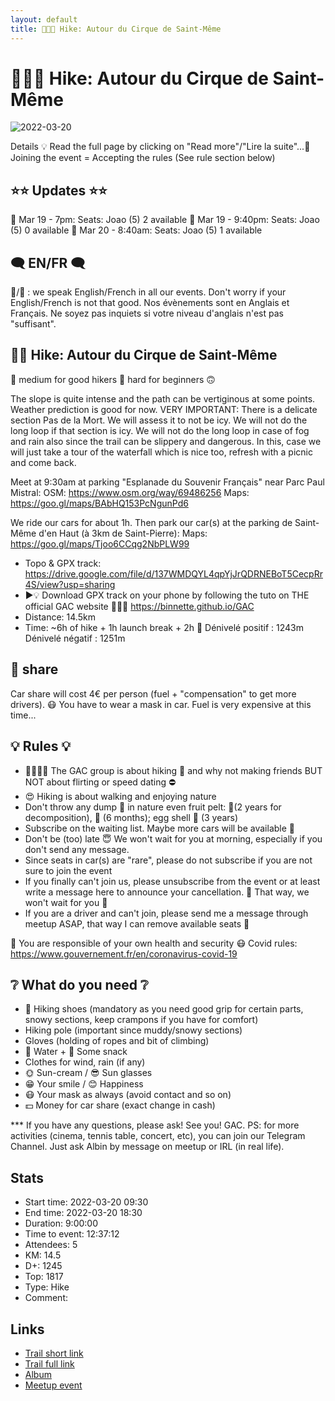 ```yaml
---
layout: default
title: 🥾🔵🔴 Hike: Autour du Cirque de Saint-Même
---
```


# 🥾🔵🔴 Hike: Autour du Cirque de Saint-Même

![2022-03-20](../img/orig/2022-03-20.jpg)

Details
💡 Read the full page by clicking on "Read more"/"Lire la suite"...💜
Joining the event = Accepting the rules (See rule section below)

##  ⭐⭐ Updates ⭐⭐ 
📅 Mar 19 - 7pm: Seats: Joao (5) 2 available
📅 Mar 19 - 9:40pm: Seats: Joao (5) 0 available
📅 Mar 20 - 8:40am: Seats: Joao (5) 1 available

##  🗨️ EN/FR 🗨️ 
🦅/🐓 : we speak English/French in all our events. Don't worry if your English/French is not that good. Nos évènements sont en Anglais et Français. Ne soyez pas inquiets si votre niveau d'anglais n'est pas "suffisant".
##  🥾🔵 Hike: Autour du Cirque de Saint-Même 
🔵 medium for good hikers
🔴 hard for beginners 🙃

The slope is quite intense and the path can be vertiginous at some points. Weather prediction is good for now.
VERY IMPORTANT: There is a delicate section Pas de la Mort. We will assess it to not be icy. We will not do the long loop if that section is icy. We will not do the long loop in case of fog and rain also since the trail can be slippery and dangerous. In this, case we will just take a tour of the waterfall which is nice too, refresh with a picnic and come back.

Meet at 9:30am at parking "Esplanade du Souvenir Français" near Parc Paul Mistral:
OSM: https://www.osm.org/way/69486256
Maps: https://goo.gl/maps/BAbHQ153PcNgunPd6

We ride our cars for about 1h. Then park our car(s) at the parking de Saint-Même d'en Haut (à 3km de Saint-Pierre):
Maps: https://goo.gl/maps/Tjoo6CCqg2NbPLW99

* Topo & GPX track: https://drive.google.com/file/d/137WMDQYL4qpYjJrQDRNEBoT5CecpRr4S/view?usp=sharing
* ▶💡 Download GPX track on your phone by following the tuto on THE official GAC website 🤩😅🤣 https://binnette.github.io/GAC
* Distance: 14.5km
* Time: \~6h of hike + 1h launch break + 2h 🚗
Dénivelé positif : 1243m
Dénivelé négatif : 1251m

##  🚗 share 
Car share will cost 4€ per person (fuel + "compensation" to get more drivers). 😷 You have to wear a mask in car. Fuel is very expensive at this time...

##  💡 Rules 💡 

* 🚶‍♀️🚶‍♂️ The GAC group is about hiking 🥾 and why not making friends BUT NOT about flirting or speed dating ⛔
* 😍 Hiking is about walking and enjoying nature
* Don't throw any dump 🚮 in nature even fruit pelt: 🍌(2 years for decomposition), 🍊 (6 months); egg shell 🥚 (3 years)
* Subscribe on the waiting list. Maybe more cars will be available 🚗
* Don't be (too) late 😇 We won't wait for you at morning, especially if you don't send any message.
* Since seats in car(s) are "rare", please do not subscribe if you are not sure to join the event
* If you finally can't join us, please unsubscribe from the event or at least write a message here to announce your cancellation. 💜 That way, we won't wait for you 💜
* If you are a driver and can't join, please send me a message through meetup ASAP, that way I can remove available seats 🚗

💟 You are responsible of your own health and security
😷 Covid rules: https://www.gouvernement.fr/en/coronavirus-covid-19

##  ❔ What do you need ❔ 

* 🥾 Hiking shoes (mandatory as you need good grip for certain parts, snowy sections, keep crampons if you have for comfort)
* Hiking pole (important since muddy/snowy sections)
* Gloves (holding of ropes and bit of climbing)
* 🧃 Water + 🍫 Some snack
* Clothes for wind, rain (if any)
* 🌞 Sun-cream / 😎 Sun glasses
* 😁 Your smile / 😊 Happiness
* 😷 Your mask as always (avoid contact and so on)
* 💵 Money for car share (exact change in cash)

\*\*\*
If you have any questions, please ask!
See you! GAC.
PS: for more activities (cinema, tennis table, concert, etc), you can join our Telegram Channel. Just ask Albin by message on meetup or IRL (in real life).

## Stats

- Start time: 2022-03-20 09:30
- End time: 2022-03-20 18:30
- Duration: 9:00:00
- Time to event: 12:37:12
- Attendees: 5
- KM: 14.5
- D+: 1245
- Top: 1817
- Type: Hike
- Comment: 

## Links

- [Trail short link](https://s.42l.fr/ITCW0zWg)
- [Trail full link]()
- [Album](https://binnette.github.io/GacImg2022/2022-03-20-🥾🔵🔴-Hike-Autour-du-Cirque-de-Saint-Meme.html)
- [Meetup event](https://www.meetup.com/grenoble-adventure-club-english-french/events/284724618/)
